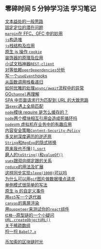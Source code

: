 ## 零碎时间 5 分钟学习法 学习笔记

[文本益处的一般思路](https://github.com/formattedzzz/fe-notes/blob/master/src/CSS/text-over/index.md) <br/>
[固定定位的潜在问题](https://github.com/formattedzzz/fe-notes/blob/master/src/JS/heap-sort/index.md) <br/>
[`margin`在 FFC、GFC 中的妙用](https://github.com/formattedzzz/fe-notes/blob/master/src/JS/heap-sort/index.md) <br/>
[`js`构造堆](https://github.com/formattedzzz/fe-notes/blob/master/src/JS/heap-sort/index.md) <br/>
[`js`栈结构及应用](https://github.com/formattedzzz/fe-notes/blob/master/src/JS/heap-sort/index.md) <br/>
[原生 js 操作 `cookie`](https://github.com/formattedzzz/fe-notes/blob/master/src/JS/heap-sort/index.md) <br/>
[装饰器的原理及应用](https://github.com/formattedzzz/fe-notes/blob/master/src/JS/decorator/index.md) <br/>
[小试文档神器`REST-client`](https://github.com/formattedzzz/fe-notes/blob/master/src/JS/decorator/index.md) <br/>
[对等依赖`peerDependencies`分析](https://github.com/formattedzzz/fe-notes/blob/master/src/JS/decorator/index.md) <br/>
[写一个`useEvent`hooks](https://github.com/formattedzzz/fe-notes/blob/master/src/JS/decorator/index.md)<br/>
[从函数调用栈看递归](https://github.com/formattedzzz/fe-notes/blob/master/src/JS/decorator/index.md)<br/>
[如何优雅的处理`async/await`流程中的异常](https://github.com/formattedzzz/fe-notes/blob/master/src/JS/decorator/index.md)<br/>
[GO`channel`再理解](https://github.com/formattedzzz/fe-notes/blob/master/src/JS/decorator/index.md)<br/>
[SPA 中页面请求行为匹配到 URL 的大致思路](https://github.com/formattedzzz/fe-notes/blob/master/src/JS/decorator/index.md)<br/>
[当`exec`遇上全局匹配](https://github.com/formattedzzz/fe-notes/blob/master/src/JS/decorator/index.md)<br/>
[`node`模块 require 是怎么缓存的？](https://github.com/formattedzzz/fe-notes/blob/master/src/JS/decorator/index.md)<br/>
[`node`两个模块相互引用会造成死循环吗](https://github.com/formattedzzz/fe-notes/blob/master/src/JS/decorator/index.md)<br/>
[`node`vm 虚拟机在业务中的有趣应用](https://github.com/formattedzzz/fe-notes/blob/master/src/JS/decorator/index.md)<br/>
[内容安全策略`Content-Security-Policy`](https://github.com/formattedzzz/fe-notes/blob/master/src/JS/decorator/index.md)<br/>
[多叉树深度遍历的逆还原](https://github.com/formattedzzz/fe-notes/blob/master/src/JS/decorator/index.md)<br/>
[`String`和`RegExp`的隐式转换](https://github.com/formattedzzz/fe-notes/blob/master/src/JS/decorator/index.md)<br/>
[原来我也不懂`[].sort`](https://github.com/formattedzzz/fe-notes/blob/master/src/JS/decorator/index.md)<br/>
[磨人的`toString()`和`valueOf()`](https://github.com/formattedzzz/fe-notes/blob/master/src/JS/decorator/index.md)<br/>
[`vuex`跟双向绑定跟的关系](https://github.com/formattedzzz/fe-notes/blob/master/src/JS/decorator/index.md)<br/>
[`reduce`的用法及扩展](https://github.com/formattedzzz/fe-notes/blob/master/src/JS/decorator/index.md)<br/>
[这样同步实现`sleep(1000)`可以吗](https://github.com/formattedzzz/fe-notes/blob/master/src/JS/decorator/index.md)<br/>
[为什么可以用`gif`图片做数据埋点请求](https://github.com/formattedzzz/fe-notes/blob/master/src/JS/decorator/index.md)<br/>
[单例模式很简单的写法](https://github.com/formattedzzz/fe-notes/blob/master/src/JS/decorator/index.md)<br/>
[原生 js 的自定义事件](https://github.com/formattedzzz/fe-notes/blob/master/src/JS/decorator/index.md)<br/>
[用`es5`写一个迭代器](https://github.com/formattedzzz/fe-notes/blob/master/src/JS/decorator/index.md)<br/>
[`canvas`的离屏渲染](https://github.com/formattedzzz/fe-notes/blob/master/src/JS/decorator/index.md)<br/>
[用`puppeteer`来测试你的`react`组件](https://github.com/formattedzzz/fe-notes/blob/master/src/JS/decorator/index.md)<br/>
[`杠精`--原型链的一个小疑问](https://github.com/formattedzzz/fe-notes/blob/master/src/JS/decorator/index.md)<br/>
[`URL.createObjectURL()`](https://github.com/formattedzzz/fe-notes/blob/master/src/JS/decorator/index.md)<br/>
[关于稀疏数组](https://github.com/formattedzzz/fe-notes/blob/master/src/JS/decorator/index.md)<br/>
[捋一捋 `Babel7.x`](https://github.com/formattedzzz/fe-notes/blob/master/src/JS/decorator/index.md)

[币加索的区块链时光](https://github.com/formattedzzz/fe-notes/blob/master/src/JS/decorator/index.md)
